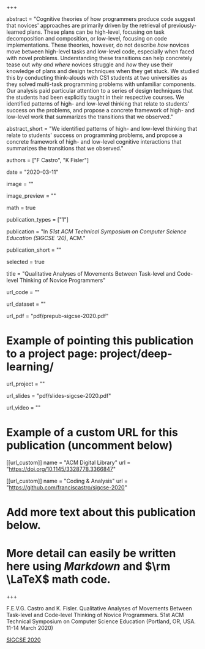 +++

abstract = "Cognitive theories of how programmers produce code suggest that novices' approaches are primarily driven by the retrieval of previously-learned plans. These plans can be high-level, focusing on task decomposition and composition, or low-level, focusing on code implementations. These theories, however, do not describe *how* novices move between high-level tasks and low-level code, especially when faced with novel problems. Understanding these transitions can help concretely tease out *why and where* novices struggle and *how* they use their knowledge of plans and design techniques when they get stuck. We studied this by conducting think-alouds with CS1 students at two universities as they solved multi-task programming problems with unfamiliar components. Our analysis paid particular attention to a series of design techniques that the students had been explicitly taught in their respective courses. We identified patterns of high- and low-level thinking that relate to students' success on the problems, and propose a concrete framework of high- and low-level work that summarizes the transitions that we observed."

abstract_short = "We identified patterns of high- and low-level thinking that relate to students' success on programming problems, and propose a concrete framework of high- and low-level cognitive interactions that summarizes the transitions that we observed."

authors = ["F Castro", "K Fisler"]

date = "2020-03-11"

image = ""

image_preview = ""

math = true

publication_types = ["1"]

publication = "In *51st ACM Technical Symposium on Computer Science Education (SIGCSE '20)*, ACM."

publication_short = ""

selected = true

title = "Qualitative Analyses of Movements Between Task-level and Code-level Thinking of Novice Programmers"

url_code = ""

url_dataset = ""

url_pdf = "pdf/prepub-sigcse-2020.pdf"

# Example of pointing this publication to a project page: project/deep-learning/
url_project = ""

url_slides = "pdf/slides-sigcse-2020.pdf"

url_video = ""

# Example of a custom URL for this publication (uncomment below)
[[url_custom]]
name = "ACM Digital Library"
url = "https://doi.org/10.1145/3328778.3366847"

[[url_custom]]
name = "Coding & Analysis"
url = "https://github.com/franciscastro/sigcse-2020"

# Add more text about this publication below.
# More detail can easily be written here using *Markdown* and $\rm \LaTeX$ math code.

+++

F.E.V.G. Castro and K. Fisler. Qualitative Analyses of Movements Between Task-level and Code-level Thinking of Novice Programmers. 51st ACM Technical Symposium on Computer Science Education (Portland, OR, USA. 11-14 March 2020)

[SIGCSE 2020](https://sigcse2020.sigcse.org/)
